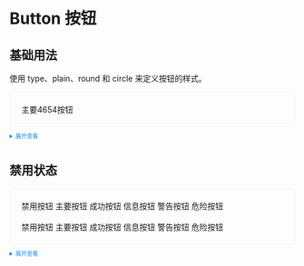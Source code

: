 <style>
    .example{
        border: 1px solid #f5f5f5;
        border-radius: 5px;
        padding:20px
    }
    .el-button {
        margin:10px 5px
    }
    
    details > summary:first-of-type {
        font-size: 10px;
        padding: 8px 0;
        cursor: pointer;
        color: #1989fa;
    }
</style>

# Button 按钮

## 基础用法

使用 type、plain、round 和 circle 来定义按钮的样式。

<div class="example">
    <div>
        <el-button type="primary">主要4654按钮</el-button>
    </div>
</div>

<details>
<summary>展开查看</summary>

```vue
<template>
  <div>
    <el-button>默认按钮</el-button>
    <el-button type="primary">主要按钮</el-button>
    <el-button type="success">成功按钮</el-button>
    <el-button type="info">信息按钮</el-button>
    <el-button type="warning">警告按钮</el-button>
    <el-button type="danger">危险按钮</el-button>
    <el-button type="text">文字按钮</el-button>
    <br />
    <br />
    <el-button plain>朴素按钮</el-button>
    <el-button type="primary" plain>主要按钮</el-button>
    <el-button type="success" plain>成功按钮</el-button>
    <el-button type="info" plain>信息按钮</el-button>
    <el-button type="warning" plain>警告按钮</el-button>
    <el-button type="danger" plain>危险按钮</el-button>
    <br />
    <br />
    <el-button round>圆角按钮</el-button>
    <el-button type="primary" round>主要按钮</el-button>
    <el-button type="success" round>成功按钮</el-button>
    <el-button type="info" round>信息按钮</el-button>
    <el-button type="warning" round>警告按钮</el-button>
    <el-button type="danger" round>危险按钮</el-button>
  </div>
</template>
<script lang="ts" setup>
// import { el-button } from "kitty-ui";
</script>
<style>
.k-el-button {
  margin-right: 10px;
}
</style>
```

</details>

## 禁用状态

<div class="example">
    <div>
        <el-button disabled>禁用按钮</el-button>
        <el-button type="primary" disabled>主要按钮</el-button>
        <el-button type="success" disabled>成功按钮</el-button>
        <el-button type="info" disabled>信息按钮</el-button>
        <el-button type="warning" disabled>警告按钮</el-button>
        <el-button type="danger" disabled>危险按钮</el-button>
        <br>
        <br>
        <el-button disabled>禁用按钮</el-button>
        <el-button type="primary" disabled plain>主要按钮</el-button>
        <el-button type="success" disabled plain>成功按钮</el-button>
        <el-button type="info" disabled plain>信息按钮</el-button>
        <el-button type="warning" disabled plain>警告按钮</el-button>
        <el-button type="danger" disabled plain>危险按钮</el-button>
    </div>
</div>

<details>
<summary>展开查看</summary>

```vue
<template>
  <div>
    <el-button disabled>禁用按钮</el-button>
    <el-button type="primary" disabled>主要按钮</el-button>
    <el-button type="success" disabled>成功按钮</el-button>
    <el-button type="info" disabled>信息按钮</el-button>
    <el-button type="warning" disabled>警告按钮</el-button>
    <el-button type="danger" disabled>危险按钮</el-button>
    <br />
    <br />
    <el-button disabled>禁用按钮</el-button>
    <el-button type="primary" disabled plain>主要按钮</el-button>
    <el-button type="success" disabled plain>成功按钮</el-button>
    <el-button type="info" disabled plain>信息按钮</el-button>
    <el-button type="warning" disabled plain>警告按钮</el-button>
    <el-button type="danger" disabled plain>危险按钮</el-button>
  </div>
</template>
<script lang="ts" setup>
import { el-button } from "kitty-ui";
</script>
<style>
.k-el-button {
  margin-right: 10px;
}
</style>
```
</details>